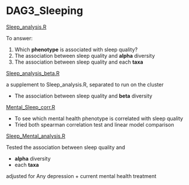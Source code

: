 # DAG3_Sleeping

[Sleep_analysis.R](https://github.com/Cathie-Wu/DAG3_Sleeping/blob/main/Sleep_analysis.R)

To answer:

1. Which **phenotype** is associated with sleep quality?
2. The association between sleep quality and **alpha** diversity
3. The association between sleep quality and each **taxa**

[Sleep_analysis_beta.R](https://github.com/Cathie-Wu/DAG3_Sleeping/blob/main/Sleep_analysis_beta.R)

a supplement to Sleep_analysis.R, separated to run on the cluster

* The association between sleep quality and **beta** diversity

[Mental_Sleep_corr.R](https://github.com/Cathie-Wu/DAG3_Sleeping/blob/main/Mental_Sleep_corr.R)

- To see which mental health phenotype is correlated with sleep quality
- Tried both spearman correlation test and linear model comparison

[Sleep_Mental_analysis.R](https://github.com/Cathie-Wu/DAG3_Sleeping/blob/main/Sleep_Mental_analysis.R)

Tested the association between sleep quality and 

- **alpha** diversity
- each **taxa**

adjusted for Any depression + current mental health treatment
